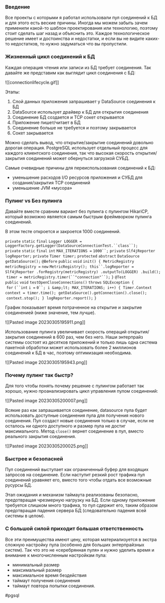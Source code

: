 ### Введение

Все проекты с которыми я работал использовали пул соединений к БД и для этого есть веские причины. Иногда мы можем забыть зачем применили какой-то шаблон проектирования или технологию, поэтому стоит сделать шаг назад и объяснить это. Каждое технологическое решение имеет и достоинства и недостатки, и если вы не видите каких-то недостатков, то нужно задуматься что вы пропустили.

### Жизненный цикл соединений к БД

Каждая операция чтения или записи из БД требует соединения. Так давайте же представим как выглядит цикл соединения с БД:

![[connectionlifecycle.gif]]

Этапы:
1. Слой данных приложения запрашивает у DataSource соединения к БД
2. DataSource использует драйвер к БД для открытия соединения
3. Соединение БД создается и TCP сокет открывается
4. Приложение пишет/читает в БД
5. Соединение больше не требуется и поэтому закрывается
6. Сокет закрывается

Можно сделать вывод, что открытие/закрытие соединений довольно дорогая операция. PostgreSQL использует отдельный процесс для каждого клиентского соединения, так что высокая скорость открытия/закрытия соединений может обернуться загрузкой СУБД.

Самые очевидные причины для переиспользования соединений к БД:

-   уменьшение расходов I/O ресурсов приложения и СУБД для создания/закрытия TCP соединений
-   уменьшение JVM «мусора»

### Пулинг vs Без пулинга

Давайте вместе сравним вариант без пулинга с пулингом HikariCP, который возможно является самым быстрым фреймворком пулинга соединений.

В этом тесте откроется и закроется 1000 соединений.

`private` `static` `final` `Logger LOGGER = LoggerFactory.getLogger(DataSourceConnectionTest.``class``);`
`private` `static` `final` `int` `MAX_ITERATIONS =` `1000``;`
`private` `Slf4jReporter logReporter;`
`private` `Timer timer;`
`protected` `abstract` `DataSource getDataSource();`
`@Before`
`public` `void` `init() {`
 `MetricRegistry metricRegistry =` `new` `MetricRegistry();`
 `this``.logReporter = Slf4jReporter`
 `.forRegistry(metricRegistry)`
 `.outputTo(LOGGER)`
 `.build();`
 `timer = metricRegistry.timer(``"connection"``);`
`}`
`@Test`
`public` `void` `testOpenCloseConnections()` `throws` `SQLException {`
 `for` `(``int` `i =` `0``; i &amp;lt; MAX_ITERATIONS; i++) {`
 `Timer.Context context = timer.time();`
 `getDataSource().getConnection().close();`
 `context.stop();`
 `}`
 `logReporter.report();`
`}`

График показывает время потраченное на открытие и закрытие соединенией (ниже значение, тем лучше).

![[Pasted image 20230305195911.png]]

Использование пулинга увеличивает скорость операций открытия/закрытия соединений в 600 раз, чем без него. Наши энтерпрайз системы состоят из десятков приложений и только лишь одна система пакетной обработки может использовать более 2 миллионов соединений к БД в час, поэтому оптимизация необходима.

![[Pasted image 20230305195943.png]]

### Почему пулинг так быстр?

Для того чтобы понять почему решение с пулингом работает так хорошо, нужно проанализировать цикл управления пулом соединений:

![[Pasted image 20230305200007.png]]

Всякие раз как запрашивается соединение, datasource пула будет использовать доступные соединения пула для получения нового соединения. Пул создаст новые соединения только в случае, если не осталось ни одного доступного и размер пула не достиг максимального. Метод `close()` вернет соединение в пул, вместо реального закрытия соединения.

![[Pasted image 20230305200025.png]]
### Быстрее и безопасней

Пул соединений выступает как ограниченный буфер для входящих запросов на соединение. Если наступит резкий рост трафика пул соединений уравняет его, вместо того чтобы отдать все возможные русурсы БД.

Этап ожидания и механизм таймаута реализованы безопасно, предотвращая чрезмерную нагрузку на БД. Если одному приложение требуется слишком много трафика, то пул сдержит его, таким образом предотвращая падения сервера БД (следовательно падения всей системы в целом).

### С большой силой приходит большая ответственность

Все эти преимущества имеют цену, которая материализуется в экстра сложную настройку пула (особенно для больших энтерпрайзных систем). Так что это не «серебрянная пуля» и нужно уделить время и внимание к многочисленным настройкам пула:

-   минимальный размер
-   максимальный размер
-   максимальное время бездействия
-   таймаут получения соединения
-   таймаут повтора попытки соединения.

#pgsql 